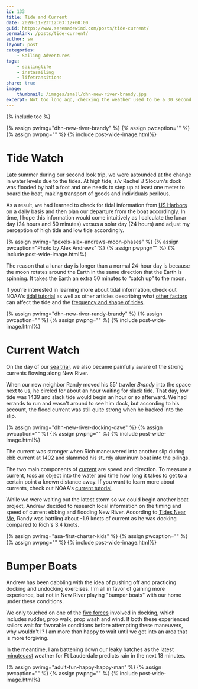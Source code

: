 ```yaml
---
id: 133
title: Tide and Current
date: 2020-11-23T12:03:12+00:00
guid: https://www.serenadewind.com/posts/tide-current/
permalink: /posts/tide-current/
author: sw
layout: post
categories:
    - Sailing Adventures
tags:
    - sailinglife
    - instasailing
    - lifetransitions
share: true
image:
    thumbnail: /images/small/dhn-new-river-brandy.jpg 
excerpt: Not too long ago, checking the weather used to be a 30 second affair, looking to see how hot the day would be and whether to bring a jacket or not. Now that we've moved onto a boat, it becomes much more involved, including watching for tides and currents among other variables. 
---
```

{% include toc %}

{% assign pwimg="dhn-new-river-brandy" %}
{% assign pwcaption="" %}
{% assign pwpng="" %}
{% include post-wide-image.html%}

# Tide Watch 

Late summer during our second look trip, we were astounded at the change in water levels due to the tides. At high tide, s/v Rachel J Slocum's dock was flooded by half a foot and one needs to step up at least one meter to board the boat, making transport of goods and individuals perilous. 

As a result, we had learned to check for tidal information from [US Harbors](https://www.usharbors.com/harbor/florida/andrews-avenue-bridge-new-river-fl/tides/) on a daily basis and then plan our departure from the boat accordingly. In time, I hope this information would come intuitively as I calculate the lunar day (24 hours and 50 minutes) versus a solar day (24 hours) and adjust my perception of high tide and low tide accordingly.

{% assign pwimg="pexels-alex-andrews-moon-phases" %}
{% assign pwcaption="Photo by Alex Andrews" %}
{% assign pwpng="" %}
{% include post-wide-image.html%}

The reason that a lunar day is longer than a normal 24-hour day is because the moon rotates around the Earth in the same direction that the Earth is spinning. It takes the Earth an extra 50 minutes to “catch up” to the moon.

If you're interested in learning more about tidal information, check out NOAA's [tidal tutorial](https://oceanservice.noaa.gov/education/tutorial_tides/tides05_lunarday.html) as well as other articles describing what [other factors](https://oceanservice.noaa.gov/education/tutorial_tides/tides08_othereffects.html) can affect the tide and the [frequency and shape of tides](https://oceanservice.noaa.gov/education/tutorial_tides/tides07_cycles.html). 

{% assign pwimg="dhn-new-river-randy-brandy" %}
{% assign pwcaption="" %}
{% assign pwpng="" %}
{% include post-wide-image.html%}

# Current Watch 

On the day of our [sea trial](/posts/survey-sea-trial-part-3/), we also became painfully aware of the strong currents flowing along New River. 

When our new neighbor Randy moved his 55' trawler *Brandy* into the space next to us, he circled for about an hour waiting for slack tide. That day, low tide was 1439 and slack tide would begin an hour or so afterward. We had errands to run and wasn't around to see him dock, but according to his account, the flood current was still quite strong when he backed into the slip. 

{% assign pwimg="dhn-new-river-docking-dave" %}
{% assign pwcaption="" %}
{% assign pwpng="" %}
{% include post-wide-image.html%}

The current was stronger when Rich maneuvered into another slip during ebb current at 1402 and slammed his sturdy aluminum boat into the pilings. 

The two main components of [current](https://oceanservice.noaa.gov/navigation/tidesandcurrents/) are speed and direction. To measure a current, toss an object into the water and time how long it takes to get to a certain point a known distance away. If you want to learn more about currents, check out NOAA's [current tutorial](https://oceanservice.noaa.gov/education/tutorial_currents/welcome.html).

While we were waiting out the latest storm so we could begin another boat project, Andrew decided to research local information on the timing and speed of current ebbing and flooding New River. According to [Tides Near Me](https://tidesnear.me/current_stations/1452), Randy was battling about -1.9 knots of current as he was docking compared to Rich's 3.4 knots.

{% assign pwimg="asa-first-charter-kids" %}
{% assign pwcaption="" %}
{% assign pwpng="" %}
{% include post-wide-image.html%}

# Bumper Boats 

Andrew has been dabbling with the idea of pushing off and practicing docking and undocking exercises. I'm all in favor of gaining more experience, but not in New River playing "bumper boats" with our home under these conditions. 

We only touched on one of the [five forces](https://www.fsc.com.au/wp-content/uploads/2016/07/DockingManeuvering.pdf) involved in docking, which includes rudder, prop walk, prop wash and wind. If both these experienced sailors wait for favorable conditions before attempting these maneuvers, why wouldn't I? I am more than happy to wait until we get into an area that is more forgiving. 

In the meantime, I am battening down our leaky hatches as the latest [minutecast](https://www.accuweather.com/en/us/fort-lauderdale/33301/minute-weather-forecast/328168) weather for Ft Lauderdale predicts rain in the next 18 minutes. 

{% assign pwimg="adult-fun-happy-happy-man" %}
{% assign pwcaption="" %}
{% assign pwpng="" %}
{% include post-wide-image.html%}


